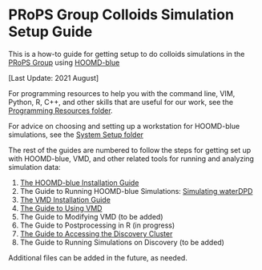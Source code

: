 # PRoPS Group Colloids Simulation Setup Guide

This is a how-to guide for getting setup to do colloids simulations in the [PRoPS Group] using [HOOMD-blue]

[PRoPS Group]: https://web.inortheastern.edu/complexfluids/
[HOOMD-blue]: http://glotzerlab.engin.umich.edu/hoomd-blue/

[Last Update: 2021 August]

For programming resources to help you with the command line, VIM, Python, R, C++, and other skills that are useful for our work, see the [Programming Resources folder](../Programming-Resources/).

For advice on choosing and setting up a workstation for HOOMD-blue simulations, see the [System Setup folder](../System-Setup/)

The rest of the guides are numbered to follow the steps for getting set up with HOOMD-blue, VMD, and other related tools for running and analyzing simulation data:
1. [The HOOMD-blue Installation Guide](../01-HOOMDblue-Install-Guide.md)
2. The Guide to Running HOOMD-blue Simulations: [Simulating waterDPD](../02-Simulating-waterDPD.md)
3. [The VMD Installation Guide](/03-VMD-Install-Guide.md)
4. [The Guide to Using VMD](../04-Using-VMD.md)
5. The Guide to Modifying VMD (to be added)
6. The Guide to Postprocessing in R (in progress)
7. [The Guide to Accessing the Discovery Cluster](../07-Accessing-Discovery.md)
8. The Guide to Running Simulations on Discovery (to be added)

Additional files can be added in the future, as needed.

